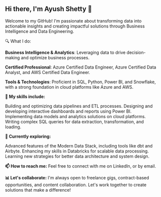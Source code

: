 ## Hi there, I'm Ayush Shetty 👋

Welcome to my GitHub! I'm passionate about transforming data into actionable insights and creating impactful solutions through Business Intelligence and Data Engineering.

🔍 What I do:

**Business Intelligence & Analytics**: Leveraging data to drive decision-making and optimize business processes.

**Certified Professional**: Azure Certified Data Engineer, Azure Certified Data Analyst, and AWS Certified Data Engineer.

**Tools & Technologies**: Proficient in SQL, Python, Power BI, and Snowflake, with a strong foundation in cloud platforms like Azure and AWS.

**🔧 My skills include:**

Building and optimizing data pipelines and ETL processes.
Designing and developing interactive dashboards and reports using Power BI.
Implementing data models and analytics solutions on cloud platforms.
Writing complex SQL queries for data extraction, transformation, and loading.

**🌱 Currently exploring:**

Advanced features of the Modern Data Stack, including tools like dbt and Airbyte.
Enhancing my skills in Databricks for scalable data processing.
Learning new strategies for better data architecture and system design.

**📫 How to reach me:**
Feel free to connect with me on LinkedIn, or by email.

**📊 Let's collaborate:**
I'm always open to freelance gigs, contract-based opportunities, and content collaboration. Let's work together to create solutions that make a difference!


